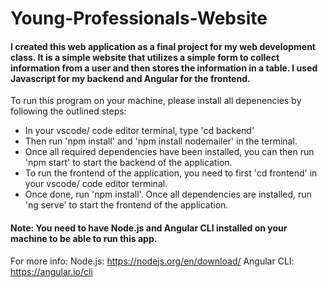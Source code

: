 # Young-Professionals-Website

#### I created this web application as a final project for my web development class. It is a simple website that utilizes a simple form to collect information from a user and then stores the information in a table. I used Javascript for my backend and Angular for the frontend. 

To run this program on your machine, please install all depenencies by following the outlined steps:

- In your vscode/ code editor terminal, type 'cd backend'
- Then run 'npm install' and 'npm install nodemailer' in the terminal. 
- Once all required dependencies have been installed, you can then run 'npm start' to start the backend of the application.
- To run the frontend of the application, you need to first 'cd frontend' in your vscode/ code editor terminal.
- Once done, run 'npm install'.
Once all dependencies are installed, run 'ng serve' to start the frontend of the application. 

#### Note: You need to have Node.js and Angular CLI installed on your machine to be able to run this app. 
For more info: 
Node.js: https://nodejs.org/en/download/
Angular CLI: https://angular.io/cli

